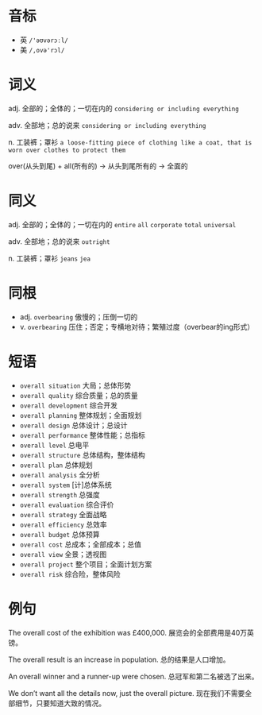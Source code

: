 # 音标

- 英 `/'əʊvərɔːl/`
- 美 `/,ovə'rɔl/`

# 词义

adj. 全部的；全体的；一切在内的
`considering or including everything`

adv. 全部地；总的说来
`considering or including everything`

n. 工装裤；罩衫
`a loose-fitting piece of clothing like a coat, that is worn over clothes to protect them`



over(从头到尾) + all(所有的) → 从头到尾所有的 → 全面的

# 同义

adj. 全部的；全体的；一切在内的
`entire` `all` `corporate` `total` `universal`

adv. 全部地；总的说来
`outright`

n. 工装裤；罩衫
`jeans` `jea`

# 同根

- adj. `overbearing` 傲慢的；压倒一切的
- v. `overbearing` 压住；否定；专横地对待；繁殖过度（overbear的ing形式）

# 短语

- `overall situation` 大局；总体形势
- `overall quality` 综合质量；总的质量
- `overall development` 综合开发
- `overall planning` 整体规划；全面规划
- `overall design` 总体设计；总设计
- `overall performance` 整体性能；总指标
- `overall level` 总电平
- `overall structure` 总体结构，整体结构
- `overall plan` 总体规划
- `overall analysis` 全分析
- `overall system` [计]总体系统
- `overall strength` 总强度
- `overall evaluation` 综合评价
- `overall strategy` 全面战略
- `overall efficiency` 总效率
- `overall budget` 总体预算
- `overall cost` 总成本；全部成本；总值
- `overall view` 全景；透视图
- `overall project` 整个项目；全面计划方案
- `overall risk` 综合险，整体风险

# 例句

The overall cost of the exhibition was £400,000.
展览会的全部费用是40万英镑。

The overall result is an increase in population.
总的结果是人口增加。

An overall winner and a runner-up were chosen.
总冠军和第二名被选了出来。

We don’t want all the details now, just the overall picture.
现在我们不需要全部细节，只要知道大致的情况。


